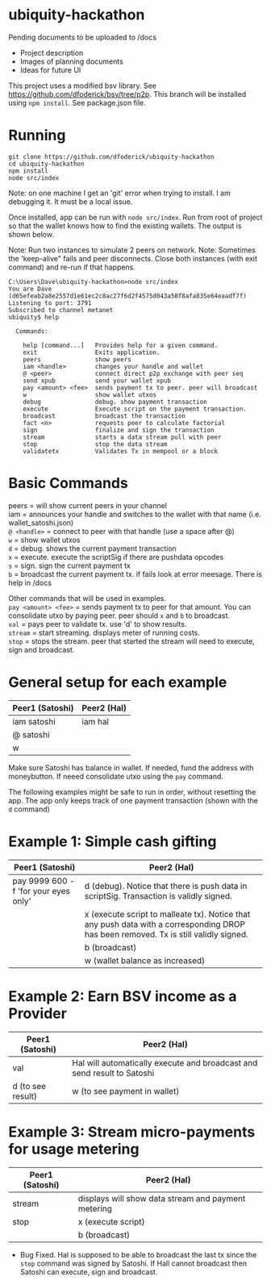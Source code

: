 # ubiquity-hackathon

Pending documents to be uploaded to /docs
- Project description
- Images of planning documents
- Ideas for future UI

This project uses a modified bsv library. See https://github.com/dfoderick/bsv/tree/p2p. This branch will be installed using `npm install`. See package.json file.  


# Running
```
git clone https://github.com/dfoderick/ubiquity-hackathon
cd ubiquity-hackathon
npm install
node src/index
```
Note: on one machine I get an 'git' error when trying to install. I am debugging it. It must be a local issue.  

Once installed, app can be run with `node src/index`. Run from root of project so that the wallet knows how to find the existing wallets. The output is shown below.

Note: Run two instances to simulate 2 peers on network.
Note: Sometimes the 'keep-alive" fails and peer disconnects. Close both instances (with exit command) and re-run if that happens.

```
C:\Users\Dave\ubiquity-hackathon>node src/index
You are Dave (d65efeab2a8e2557d1e61ec2c8ac27f6d2f4575d043a58f8afa835e64eaadf7f)
Listening to port: 3791
Subscribed to channel metanet
ubiquity$ help

  Commands:

    help [command...]   Provides help for a given command.
    exit                Exits application.
    peers               show peers
    iam <handle>        changes your handle and wallet
    @ <peer>            connect direct p2p exchange with peer seq
    send xpub           send your wallet xpub
    pay <amount> <fee>  sends payment tx to peer. peer will broadcast
    w                   show wallet utxos
    debug               debug. show payment transaction
    execute             Execute script on the payment transaction.
    broadcast           broadcast the transaction
    fact <n>            requests peer to calculate factorial
    sign                finalize and sign the transaction
    stream              starts a data stream pull with peer
    stop                stop the data stream
    validatetx          Validates Tx in mempool or a block
```

# Basic Commands
peers = will show current peers in your channel  
iam = announces your handle and switches to the wallet with that name (i.e. wallet_satoshi.json)  
`@ <handle>` = connect to peer with that handle (use a space after @)  
`w` = show wallet utxos  
`d` = debug. shows the current payment transaction    
`x` = execute. execute the scriptSig if there are pushdata opcodes  
`s` = sign. sign the current payment tx  
`b` = broadcast the current payment tx. if fails look at error meesage. There is help in /docs

Other commands that will be used in examples.  
`pay <amount> <fee>` = sends payment tx to peer for that amount. You can consolidate utxo by paying peer. peer should `x` and `b` to broadcast.  
`val` = pays peer to validate tx. use 'd' to show results.  
`stream` = start streaming. displays meter of running costs.  
`stop` = stops the stream. peer that started the stream will need to execute, sign and broadcast.  

# General setup for each example
|Peer1 (Satoshi)|Peer2 (Hal)|
|----|----|
|iam satoshi|iam hal|
|@ satoshi||
|w||

Make sure Satoshi has balance in wallet. If needed, fund the address with moneybutton. If neeed consolidate utxo using the `pay` command.

The following examples might be safe to run in order, without resetting the app. The app only keeps track of one payment transaction (shown with the `d` command)

# Example 1: Simple cash gifting
|Peer1 (Satoshi)|Peer2 (Hal)|
|----|----|
|pay 9999 600 -f 'for your eyes only'|d (debug). Notice that there is push data in scriptSig. Transaction is validly signed.|
||x (execute script to malleate tx). Notice that any push data with a corresponding DROP has been removed. Tx is still validly signed.|
||b (broadcast)|
||w (wallet balance as increased)|

# Example 2: Earn BSV income as a Provider
|Peer1 (Satoshi)|Peer2 (Hal)|
|----|----|
|val|Hal will automatically execute and broadcast and send result to Satoshi|
|d (to see result)|w (to see payment in wallet)|

# Example 3: Stream micro-payments for usage metering
|Peer1 (Satoshi)|Peer2 (Hal)|
|----|----|
|stream|displays will show data stream and payment metering|
|stop| x (execute script)|
|| b (broadcast)|

* Bug Fixed. Hal is supposed to be able to broadcast the last tx since the `stop` command was signed by Satoshi. If Hall cannot broadcast then Satoshi can execute, sign and broadcast.